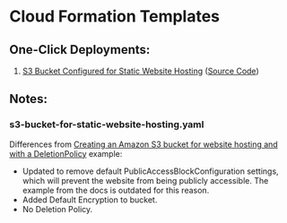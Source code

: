 # Cloud Formation Templates

## One-Click Deployments:

1. [S3 Bucket Configured for Static Website Hosting](https://console.aws.amazon.com/cloudformation/home?region=us-east-1#/stacks/new?stackName=staticwebhostbucket&templateURL=https://002-cf-templates.s3.amazonaws.com/s3-bucket-for-static-website-hosting.yaml) ([Source Code](https://github.com/jamesshapiro/cloud-formation-templates/blob/master/s3-bucket-for-static-website-hosting.yaml))

## Notes:

### s3-bucket-for-static-website-hosting.yaml

Differences from [Creating an Amazon S3 bucket for website hosting and with a DeletionPolicy](https://docs.aws.amazon.com/AWSCloudFormation/latest/UserGuide/quickref-s3.html) example:

- Updated to remove default PublicAccessBlockConfiguration settings, which will prevent the website from being publicly accessible. The example from the docs is outdated for this reason.
- Added Default Encryption to bucket.
- No Deletion Policy.